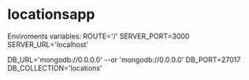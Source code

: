# locationsapp

Enviroments variables:
ROUTE='/'
SERVER_PORT=3000
SERVER_URL='localhost'

DB_URL='mongodb://0.0.0.0' --or 'mongodb://0.0.0.0'
DB_PORT=27017
DB_COLLECTION='locations'
